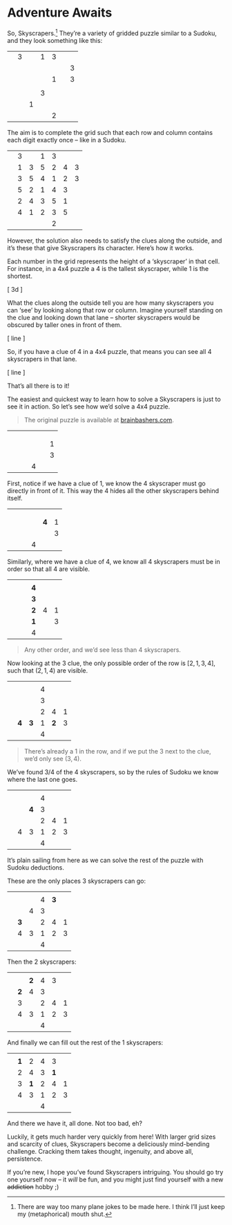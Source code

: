 # Adventure Awaits
<!-- #SQUARK live!
| dest = walk/primer
| capt = A primer on Skyscrapers and how to solve them
| date = 2025 May 10
-->

So, Skyscrapers.[^tt] They’re a variety of gridded puzzle similar to a Sudoku, and they look something like this:

[^tt]: There are way too many plane jokes to be made here. I think I’ll just keep my (metaphorical) mouth shut.

<div class="puzzle">

||||||||
| :-- | :-- | :-- | :-- | :-- | :-- | :-- |
|     |  3  |     |  1  |  3  |     |     |
|     |     |     |     |     |     |  3  |
|     |     |     |     |  1  |     |  3  |
|     |     |     |     |     |     |     |
|     |     |     |  3  |     |     |     |
|     |     |  1  |     |     |     |     |
|     |     |     |     |  2  |     |     |

</div>

The aim is to complete the grid such that each row and column contains each digit exactly once – like in a Sudoku.

<div class="puzzle">

||||||||
| :-- | :-- | :-- | :-- | :-- | :-- | :-- |
|     |  3  |     |  1  |  3  |     |     |
|     |  1  |  3  |  5  |  2  |  4  |  3  |
|     |  3  |  5  |  4  |  1  |  2  |  3  |
|     |  5  |  2  |  1  |  4  |  3  |     |
|     |  2  |  4  |  3  |  5  |  1  |     |
|     |  4  |  1  |  2  |  3  |  5  |     |
|     |     |     |     |  2  |     |     |

</div>

However, the solution also needs to satisfy the clues along the outside, and it’s these that give Skyscrapers its character. Here’s how it works.

Each number in the grid represents the height of a ‘skyscraper’ in that cell. For instance, in a 4x4 puzzle a $4$ is the tallest skyscraper, while $1$ is the shortest.

[ 3d ]

What the clues along the outside tell you are how many skyscrapers you can ‘see’ by looking along that row or column. Imagine yourself standing on the clue and looking down that lane – shorter skyscrapers would be obscured by taller ones in front of them.

[ line ]

So, if you have a clue of $4$ in a 4x4 puzzle, that means you can see all 4 skyscrapers in that lane.

[ line ]

That’s all there is to it!

The easiest and quickest way to learn how to solve a Skyscrapers is just to see it in action. So let’s see how we’d solve a 4x4 puzzle.

> The original puzzle is available at [brainbashers.com](https://www.brainbashers.com/p766664).

<div class="puzzle">

|||||||
| :-- | :-- | :-- | :-- | :-- | :-- |
|     |     |     |     |     |     |
|     |     |     |     |     |     |
|     |     |     |     |     |     |
|     |     |     |     |     |  1  |
|     |     |     |     |     |  3  |
|     |     |     |  4  |     |     |

</div>

First, notice if we have a clue of $1$, we know the $4$ skyscraper must go directly in front of it. This way the $4$ hides all the other skyscrapers behind itself.

<div class="puzzle">

|||||||
| :-- | :-- | :-- | :-- | :-- | :-- |
|     |     |     |     |     |     |
|     |     |     |     |     |     |
|     |     |     |     |     |     |
|     |     |     |     |**4**|  1  |
|     |     |     |     |     |  3  |
|     |     |     |  4  |     |     |

</div>

Similarly, where we have a clue of $4$, we know all 4 skyscrapers must be in order so that all 4 are visible.

<div class="puzzle">

|||||||
| :-- | :-- | :-- | :-- | :-- | :-- |
|     |     |     |     |     |     |
|     |     |     |**4**|     |     |
|     |     |     |**3**|     |     |
|     |     |     |**2**|  4  |  1  |
|     |     |     |**1**|     |  3  |
|     |     |     |  4  |     |     |

</div>

> Any other order, and we’d see less than 4 skyscrapers.

Now looking at the $3$ clue, the only possible order of the row is $[2, 1, 3, 4]$, such that $(2, 1, 4)$ are visible.

<div class="puzzle">

|||||||
| :-- | :-- | :-- | :-- | :-- | :-- |
|     |     |     |     |     |     |
|     |     |     |  4  |     |     |
|     |     |     |  3  |     |     |
|     |     |     |  2  |  4  |  1  |
|     |**4**|**3**|  1  |**2**|  3  |
|     |     |     |  4  |     |     |

</div>

> There’s already a $1$ in the row, and if we put the $3$ next to the clue, we’d only see $(3, 4)$.

We’ve found 3/4 of the $4$ skyscrapers, so by the rules of Sudoku we know where the last one goes.

<div class="puzzle">

|||||||
| :-- | :-- | :-- | :-- | :-- | :-- |
|     |     |     |     |     |     |
|     |     |     |  4  |     |     |
|     |     |**4**|  3  |     |     |
|     |     |     |  2  |  4  |  1  |
|     |  4  |  3  |  1  |  2  |  3  |
|     |     |     |  4  |     |     |

</div>

It’s plain sailing from here as we can solve the rest of the puzzle with Sudoku deductions.

These are the only places $3$ skyscrapers can go:

<div class="puzzle">

|||||||
| :-- | :-- | :-- | :-- | :-- | :-- |
|     |     |     |     |     |     |
|     |     |     |  4  |**3**|     |
|     |     |  4  |  3  |     |     |
|     |**3**|     |  2  |  4  |  1  |
|     |  4  |  3  |  1  |  2  |  3  |
|     |     |     |  4  |     |     |

</div>

Then the $2$ skyscrapers:

<div class="puzzle">

|||||||
| :-- | :-- | :-- | :-- | :-- | :-- |
|     |     |     |     |     |     |
|     |     |**2**|  4  |  3  |     |
|     |**2**|  4  |  3  |     |     |
|     |  3  |     |  2  |  4  |  1  |
|     |  4  |  3  |  1  |  2  |  3  |
|     |     |     |  4  |     |     |

</div>

And finally we can fill out the rest of the $1$ skyscrapers:

<div class="puzzle">

|||||||
| :-- | :-- | :-- | :-- | :-- | :-- |
|     |     |     |     |     |     |
|     |**1**|  2  |  4  |  3  |     |
|     |  2  |  4  |  3  |**1**|     |
|     |  3  |**1**|  2  |  4  |  1  |
|     |  4  |  3  |  1  |  2  |  3  |
|     |     |     |  4  |     |     |

</div>

And there we have it, all done. Not too bad, eh?

Luckily, it gets much harder very quickly from here! With larger grid sizes and scarcity of clues, Skyscrapers become a deliciously mind-bending challenge. Cracking them takes thought, ingenuity, and above all, persistence.

If you’re new, I hope you’ve found Skyscrapers intriguing. You should go try one yourself now – it *will* be fun, and you might just find yourself with a new ~~addiction~~ hobby ;)
